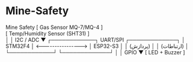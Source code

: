 # Mine-Safety
Mine Safety
[ Gas Sensor MQ-7/MQ-4 ]  
[ Temp/Humidity Sensor (SHT31) ]  
       │
       │ I2C / ADC
       ▼
  ┌────────────┐       UART/SPI       ┌─────────────┐
  │   STM32F4  │  <---------------->  │   ESP32-S3  │
  │  (پردازش)  │                      │ (ارتباطات)  │
  └────────────┘                      └─────────────┘
       │
       │ GPIO
       ▼
 [ LED + Buzzer ]
